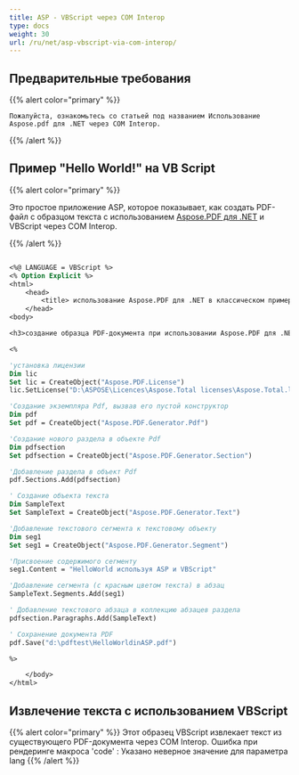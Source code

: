 ```yaml
---
title: ASP - VBScript через COM Interop
type: docs
weight: 30
url: /ru/net/asp-vbscript-via-com-interop/
---
```


## Предварительные требования

{{% alert color="primary" %}}

    Пожалуйста, ознакомьтесь со статьей под названием Использование Aspose.pdf для .NET через COM Interop.

{{% /alert %}}

## Пример "Hello World!" на VB Script

{{% alert color="primary" %}}

Это простое приложение ASP, которое показывает, как создать PDF-файл с образцом текста с использованием [Aspose.PDF для .NET](/pdf/ru/net/) и VBScript через COM Interop.

{{% /alert %}}

```vb

<%@ LANGUAGE = VBScript %>
<% Option Explicit %>
<html>
    <head>
        <title> использование Aspose.PDF для .NET в классическом примере ASP</title>
    </head>
<body>

<h3>создание образца PDF-документа при использовании Aspose.PDF для .NET с классическим ASP и VBScript</h3>

<%

'установка лицензии
Dim lic
Set lic = CreateObject("Aspose.PDF.License")
lic.SetLicense("D:\ASPOSE\Licences\Aspose.Total licenses\Aspose.Total.lic")

'Создание экземпляра Pdf, вызвав его пустой конструктор
Dim pdf
Set pdf = CreateObject("Aspose.PDF.Generator.Pdf")

'Создание нового раздела в объекте Pdf
Dim pdfsection
Set pdfsection = CreateObject("Aspose.PDF.Generator.Section")

'Добавление раздела в объект Pdf
pdf.Sections.Add(pdfsection)

' Создание объекта текста
Dim SampleText
Set SampleText = CreateObject("Aspose.PDF.Generator.Text")

'Добавление текстового сегмента к текстовому объекту
Dim seg1
Set seg1 = CreateObject("Aspose.PDF.Generator.Segment")

'Присвоение содержимого сегменту
seg1.Content = "HelloWorld используя ASP и VBScript"

'Добавление сегмента (с красным цветом текста) в абзац
SampleText.Segments.Add(seg1)

' Добавление текстового абзаца в коллекцию абзацев раздела
pdfsection.Paragraphs.Add(SampleText)

' Сохранение документа PDF
pdf.Save("d:\pdftest\HelloWorldinASP.pdf")

%>

    </body>
</html>
```
## Извлечение текста с использованием VBScript

{{% alert color="primary" %}}
    Этот образец VBScript извлекает текст из существующего PDF-документа через COM Interop.
    Ошибка при рендеринге макроса 'code' : Указано неверное значение для параметра lang
{{% /alert %}}
